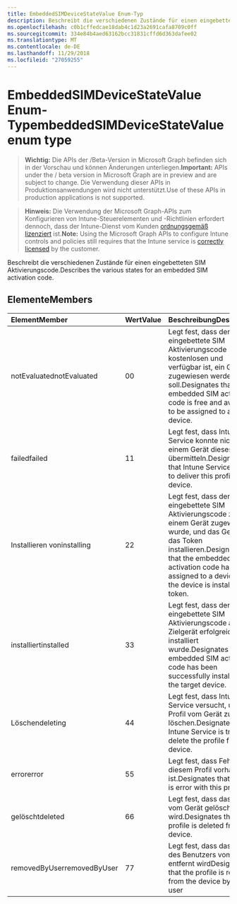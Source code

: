 ```yaml
---
title: EmbeddedSIMDeviceStateValue Enum-Typ
description: Beschreibt die verschiedenen Zustände für einen eingebetteten SIM Aktivierungscode.
ms.openlocfilehash: c0b1cffedcae18dab4c1d23a2691cafa8709c0ff
ms.sourcegitcommit: 334e84b4aed63162bcc31831cffd6d363dafee02
ms.translationtype: MT
ms.contentlocale: de-DE
ms.lasthandoff: 11/29/2018
ms.locfileid: "27059255"
---
```

# <a name="embeddedsimdevicestatevalue-enum-type"></a><span data-ttu-id="e408e-103">EmbeddedSIMDeviceStateValue Enum-Typ</span><span class="sxs-lookup"><span data-stu-id="e408e-103">embeddedSIMDeviceStateValue enum type</span></span>

> <span data-ttu-id="e408e-104">**Wichtig:** Die APIs der /Beta-Version in Microsoft Graph befinden sich in der Vorschau und können Änderungen unterliegen.</span><span class="sxs-lookup"><span data-stu-id="e408e-104">**Important:** APIs under the / beta version in Microsoft Graph are in preview and are subject to change.</span></span> <span data-ttu-id="e408e-105">Die Verwendung dieser APIs in Produktionsanwendungen wird nicht unterstützt.</span><span class="sxs-lookup"><span data-stu-id="e408e-105">Use of these APIs in production applications is not supported.</span></span>

> <span data-ttu-id="e408e-106">**Hinweis:** Die Verwendung der Microsoft Graph-APIs zum Konfigurieren von Intune-Steuerelementen und -Richtlinien erfordert dennoch, dass der Intune-Dienst vom Kunden [ordnungsgemäß lizenziert](https://go.microsoft.com/fwlink/?linkid=839381) ist.</span><span class="sxs-lookup"><span data-stu-id="e408e-106">**Note:** Using the Microsoft Graph APIs to configure Intune controls and policies still requires that the Intune service is [correctly licensed](https://go.microsoft.com/fwlink/?linkid=839381) by the customer.</span></span>

<span data-ttu-id="e408e-107">Beschreibt die verschiedenen Zustände für einen eingebetteten SIM Aktivierungscode.</span><span class="sxs-lookup"><span data-stu-id="e408e-107">Describes the various states for an embedded SIM activation code.</span></span>
## <a name="members"></a><span data-ttu-id="e408e-108">Elemente</span><span class="sxs-lookup"><span data-stu-id="e408e-108">Members</span></span>
|<span data-ttu-id="e408e-109">Element</span><span class="sxs-lookup"><span data-stu-id="e408e-109">Member</span></span>|<span data-ttu-id="e408e-110">Wert</span><span class="sxs-lookup"><span data-stu-id="e408e-110">Value</span></span>|<span data-ttu-id="e408e-111">Beschreibung</span><span class="sxs-lookup"><span data-stu-id="e408e-111">Description</span></span>|
|:---|:---|:---|
|<span data-ttu-id="e408e-112">notEvaluated</span><span class="sxs-lookup"><span data-stu-id="e408e-112">notEvaluated</span></span>|<span data-ttu-id="e408e-113">0</span><span class="sxs-lookup"><span data-stu-id="e408e-113">0</span></span>|<span data-ttu-id="e408e-114">Legt fest, dass der eingebettete SIM Aktivierungscode kostenlosen und verfügbar ist, ein Gerät zugewiesen werden soll.</span><span class="sxs-lookup"><span data-stu-id="e408e-114">Designates that the embedded SIM activation code is free and available to be assigned to a device.</span></span>|
|<span data-ttu-id="e408e-115">failed</span><span class="sxs-lookup"><span data-stu-id="e408e-115">failed</span></span>|<span data-ttu-id="e408e-116">1</span><span class="sxs-lookup"><span data-stu-id="e408e-116">1</span></span>|<span data-ttu-id="e408e-117">Legt fest, dass Intune Service konnte nicht an einem Gerät dieses Profil übermitteln.</span><span class="sxs-lookup"><span data-stu-id="e408e-117">Designates that Intune Service failed to deliver this profile to a device.</span></span>|
|<span data-ttu-id="e408e-118">Installieren von</span><span class="sxs-lookup"><span data-stu-id="e408e-118">installing</span></span>|<span data-ttu-id="e408e-119">2</span><span class="sxs-lookup"><span data-stu-id="e408e-119">2</span></span>|<span data-ttu-id="e408e-120">Legt fest, dass der eingebettete SIM Aktivierungscode zu einem Gerät zugewiesen wurde, und das Gerät wird das Token installieren.</span><span class="sxs-lookup"><span data-stu-id="e408e-120">Designates that the embedded SIM activation code has been assigned to a device and the device is installing the token.</span></span>|
|<span data-ttu-id="e408e-121">installiert</span><span class="sxs-lookup"><span data-stu-id="e408e-121">installed</span></span>|<span data-ttu-id="e408e-122">3</span><span class="sxs-lookup"><span data-stu-id="e408e-122">3</span></span>|<span data-ttu-id="e408e-123">Legt fest, dass der eingebettete SIM Aktivierungscode auf das Zielgerät erfolgreich installiert wurde.</span><span class="sxs-lookup"><span data-stu-id="e408e-123">Designates that the embedded SIM activation code has been successfully installed on the target device.</span></span>|
|<span data-ttu-id="e408e-124">Löschen</span><span class="sxs-lookup"><span data-stu-id="e408e-124">deleting</span></span>|<span data-ttu-id="e408e-125">4</span><span class="sxs-lookup"><span data-stu-id="e408e-125">4</span></span>|<span data-ttu-id="e408e-126">Legt fest, dass Intune Service versucht, um das Profil vom Gerät zu löschen.</span><span class="sxs-lookup"><span data-stu-id="e408e-126">Designates that Intune Service is trying to delete the profile from the device.</span></span>|
|<span data-ttu-id="e408e-127">error</span><span class="sxs-lookup"><span data-stu-id="e408e-127">error</span></span>|<span data-ttu-id="e408e-128">5</span><span class="sxs-lookup"><span data-stu-id="e408e-128">5</span></span>|<span data-ttu-id="e408e-129">Legt fest, dass Fehler mit diesem Profil vorhanden ist.</span><span class="sxs-lookup"><span data-stu-id="e408e-129">Designates that there is error with this profile.</span></span>|
|<span data-ttu-id="e408e-130">gelöscht</span><span class="sxs-lookup"><span data-stu-id="e408e-130">deleted</span></span>|<span data-ttu-id="e408e-131">6</span><span class="sxs-lookup"><span data-stu-id="e408e-131">6</span></span>|<span data-ttu-id="e408e-132">Legt fest, dass das Profil vom Gerät gelöscht wird.</span><span class="sxs-lookup"><span data-stu-id="e408e-132">Designates that the profile is deleted from the device.</span></span>|
|<span data-ttu-id="e408e-133">removedByUser</span><span class="sxs-lookup"><span data-stu-id="e408e-133">removedByUser</span></span>|<span data-ttu-id="e408e-134">7</span><span class="sxs-lookup"><span data-stu-id="e408e-134">7</span></span>|<span data-ttu-id="e408e-135">Legt fest, dass das Profil des Benutzers vom Gerät entfernt wird</span><span class="sxs-lookup"><span data-stu-id="e408e-135">Designates that the profile is removed from the device by the user</span></span>|





